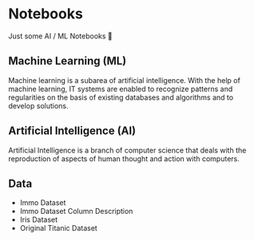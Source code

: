 # Notebooks

Just some AI / ML Notebooks 🧠

## Machine Learning (ML)

Machine learning is a subarea of artificial intelligence. With the help of machine learning, IT systems are enabled to recognize patterns and regularities on the basis of existing databases and algorithms and to develop solutions.

## Artificial Intelligence (AI) 

Artificial Intelligence is a branch of computer science that deals with the reproduction of aspects of human thought and action with computers.

## Data 

- Immo Dataset
- Immo Dataset Column Description
- Iris Dataset 
- Original Titanic Dataset 


